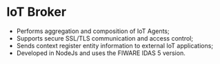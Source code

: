 IoT Broker
==================

- Performs aggregation and composition of IoT Agents;
- Supports secure SSL/TLS communication and access control;
- Sends context register entity information to external IoT applications;
- Developed in NodeJs and uses the FIWARE IDAS 5 version.
